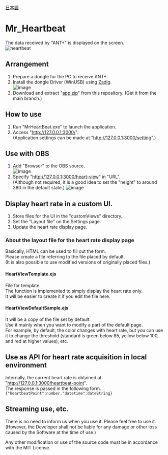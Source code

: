 [日本語](https://github.com/yamaserif/Mr_Heartbeat/blob/main/README.md)

# Mr_Heartbeat
The data received by "ANT+" is displayed on the screen.  
![heartbeat](https://user-images.githubusercontent.com/62947068/153741682-9ea15472-2753-4703-a2e0-f2e3bdd218a4.gif)


## Arrangement
1. Prepare a dongle for the PC to receive ANT+.
2. Install the dongle Driver (WinUSB) using [Zadig](https://zadig.akeo.ie/).  
![image](https://user-images.githubusercontent.com/62947068/152672294-59e5a9a6-35b0-4052-9658-06fc56d71cd0.png)
3. Download and extract "[app.zip](https://github.com/yamaserif/Mr_Heartbeat/blob/main/app.zip)" from this repository. (Get it from the main branch.)

## How to use
1. Run "MrHeartBeat.exe" to launch the application.
2. Access "http://127.0.0.1:3000/".  
(Application settings can be made at "http://127.0.0.1:3000/setting".)

## Use with OBS
1. Add "Browser" to the OBS source.  
![image](https://user-images.githubusercontent.com/62947068/152673576-dc83e582-dd93-4713-8fc7-521d56e35d60.png)
2. Specify "http://127.0.0.1:3000/heart-view" in "URL".  
(Although not required, it is a good idea to set the "height" to around 380 in the default state.)
![image](https://user-images.githubusercontent.com/62947068/152673667-48ade49f-33af-4318-a07a-e87782ba872d.png)

## Display heart rate in a custom UI.
1. Store files for the UI in the "customViews" directory.
2. Set the "Layout file" on the Settings page.
3. Update the heart rate display page.

### About the layout file for the heart rate display page
Basically, HTML can be used to fill out the form.  
Please create a file referring to the file placed by default.  
(It is also possible to use modified versions of originally placed files.)
#### HeartViewTemplate.ejs
 File for template.  
 The function is implemented to simply display the heart rate only.  
 It will be easier to create it if you edit the file here.
#### HeartViewDefaultSample.ejs
 It will be a copy of the file set by default.  
 Use it mainly when you want to modify a part of the default page.  
 For example, by default, the color changes with heart rate, but you can use it to change the threshold (standard is green below 85, yellow below 100, and red at higher values), etc.
 
## Use as API for heart rate acquisition in local environment
Internally, the current heart rate is obtained at "http://127.0.0.1:3000/heartbeat-point".  
The response is passed in the following form.  
`{"heartbeatPoint":number,"datetime":dateString}`
 
## Streaming use, etc.
There is no need to inform us when you use it.
Please feel free to use it.  
(However, the Developer shall not be liable for any damage or other loss caused by the Software at the time of use.)

Any other modification or use of the source code must be in accordance with the MIT License.
